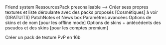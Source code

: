 Friend system
RessourcesPack presonalisable --> Créer sess propres textures et liste déroulante avec des packs proposés
[Cosmétiques] à voir (GRATUITS)
PatchNotes et News box
Paramètres avancées
Options de skins et de nom [pour les offline mode]
Options de skins + antécédents des pseudos et des skins [pour les comptes premium]

Créer un pack de texture PvP en 16b